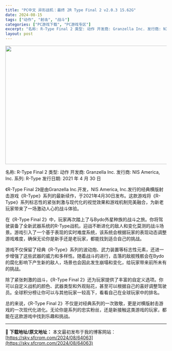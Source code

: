 ```yaml
---
title: "PC中文 异形战机：最终 2R Type Final 2 v2.0.3 15.62G"
date: 2024-08-15
tags: ["动作", "射击", "战斗"]
categories: ["PC游戏下载", "PC游戏专区"]
excerpt: "名称: R-Type Final 2 类型: 动作 开发商: Granzella Inc. 发行商: NIS America, Inc. 系列: R-Type 发行日期: 2021 年 4 月 30 日 《R-Type Final 2》是由Granzella Inc.开发，NIS America, &hellip;"
layout: post
---
```


<img class="aligncenter size-full wp-image-64064" src="https://sky.sfcrom.com/wp-content/uploads/2024/08/2024081508180345.webp" alt="" width="660" height="370" />

名称: R-Type Final 2
类型: 动作
开发商: Granzella Inc.
发行商: NIS America, Inc.
系列: R-Type
发行日期: 2021 年 4 月 30 日

《R-Type Final 2》是由Granzella Inc.开发，NIS America, Inc.发行的经典横版射击游戏《R-Type》系列的最新续作，于2021年4月30日发布。这款游戏将《R-Type》系列标志性的紧张刺激与现代化的视觉效果和游戏机制完美融合，为新老玩家带来了一场激动人心的战斗体验。

在《R-Type Final 2》中，玩家再次踏上了与Bydo外星种族的战斗之旅。你将驾驶装备了全新武器系统的R-Type战机，迎战不断进化的敌人和变化莫测的战斗场景。游戏引入了一个基于表现的实时难度系统，该系统会根据玩家的表现动态调整游戏难度，确保无论你是新手还是老玩家，都能找到适合自己的挑战。

游戏不仅保留了经典《R-Type》系列的波动炮、武力装置等标志性元素，还进一步增强了这些武器的威力和多样性。随着战斗的进行，击落的敌舰残骸会在Bydo的腐化影响下产生新的敌人，场景也会因此发生崩塌和变化，给玩家带来前所未有的挑战。

除了紧张刺激的战斗，《R-Type Final 2》还为玩家提供了丰富的自定义选项。你可以自定义战机的颜色、武器类型和外观贴花，甚至可以根据自己的喜好调整驾驶员。全球积分榜让你可以与其他玩家一较高下，看看自己在全球玩家中的排名。

总的来说，《R-Type Final 2》不仅是对经典系列的一次致敬，更是对横版射击游戏的一次现代化进化。无论你是系列的忠实粉丝，还是新接触这类游戏的玩家，都能在这款游戏中找到乐趣和挑战。

---
📖 **下载地址/原文地址：** 本文最初发布于我的博客网站：[https://sky.sfcrom.com/2024/08/64063](https://sky.sfcrom.com/2024/08/64063)

